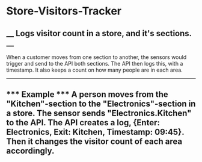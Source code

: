 # Store-Visitors-Tracker
__ Logs visitor count in a store, and it's sections. __
---
When a customer moves from one section to another, the sensors would trigger and send to the API both sections.
The API then logs this, with a timestamp. It also keeps a count on how many people are in each area.

---
*** Example ***
A person moves from the "Kitchen"-section to the "Electronics"-section in a store. 
The sensor sends "Electronics.Kitchen" to the API. 
The API creates a log, {Enter: Electronics, Exit: Kitchen, Timestamp: 09:45}.
Then it changes the visitor count of each area accordingly.
---
